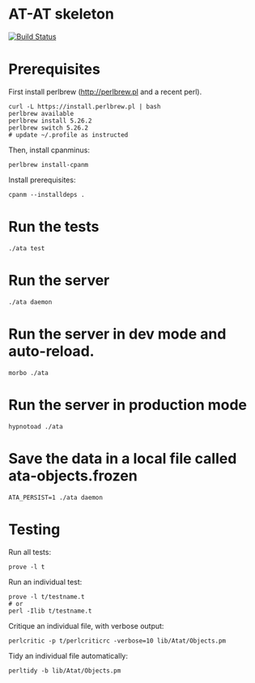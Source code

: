 # AT-AT skeleton
[![Build Status](https://travis-ci.org/dod-ccpo/skel.svg?branch=master)](https://travis-ci.org/dod-ccpo/skel)

# Prerequisites

First install perlbrew (http://perlbrew.pl and a recent perl).

    curl -L https://install.perlbrew.pl | bash
    perlbrew available
    perlbrew install 5.26.2
    perlbrew switch 5.26.2
    # update ~/.profile as instructed

Then, install cpanminus:

    perlbrew install-cpanm

Install prerequisites:

    cpanm --installdeps .

# Run the tests

    ./ata test

# Run the server

    ./ata daemon

# Run the server in dev mode and auto-reload.

    morbo ./ata

# Run the server in production mode

    hypnotoad ./ata

# Save the data in a local file called ata-objects.frozen

    ATA_PERSIST=1 ./ata daemon

# Testing

Run all tests:

    prove -l t

Run an individual test:

    prove -l t/testname.t
    # or
    perl -Ilib t/testname.t

Critique an individual file, with verbose output:

    perlcritic -p t/perlcriticrc -verbose=10 lib/Atat/Objects.pm

Tidy an individual file automatically:

    perltidy -b lib/Atat/Objects.pm

